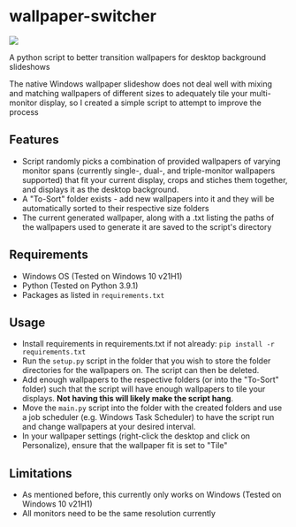 # wallpaper-switcher

![](https://i.imgur.com/XxFeOvd.png)

A python script to better transition wallpapers for desktop background slideshows

The native Windows wallpaper slideshow does not deal well with mixing and matching wallpapers of different sizes to adequately tile your multi-monitor display, so I created a simple script to attempt to improve the process

## Features
- Script randomly picks a combination of provided wallpapers of varying monitor spans (currently single-, dual-, and triple-monitor wallpapers supported) that fit your current display, crops and stiches them together, and displays it as the desktop background.
- A "To-Sort" folder exists - add new wallpapers into it and they will be automatically sorted to their respective size folders
- The current generated wallpaper, along with a .txt listing the paths of the wallpapers used to generate it are saved to the script's directory

## Requirements
- Windows OS (Tested on Windows 10 v21H1)
- Python (Tested on Python 3.9.1)
- Packages as listed in `requirements.txt`

## Usage
- Install requirements in requirements.txt if not already: `pip install -r requirements.txt`
- Run the `setup.py` script in the folder that you wish to store the folder directories for the wallpapers on. The script can then be deleted.
- Add enough wallpapers to the respective folders (or into the "To-Sort" folder) such that the script will have enough wallpapers to tile your displays. **Not having this will likely make the script hang**.
- Move the `main.py` script into the folder with the created folders and use a job scheduler (e.g. Windows Task Scheduler) to have the script run and change wallpapers at your desired interval.
- In your wallpaper settings (right-click the desktop and click on Personalize), ensure that the wallpaper fit is set to "Tile" 

## Limitations

- As mentioned before, this currently only works on Windows (Tested on Windows 10 v21H1)
- All monitors need to be the same resolution currently
